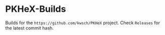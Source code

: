 # PKHeX-Builds
Builds for the `https://github.com/kwsch/PKHeX` project. Check `Releases` for the latest commit hash.
